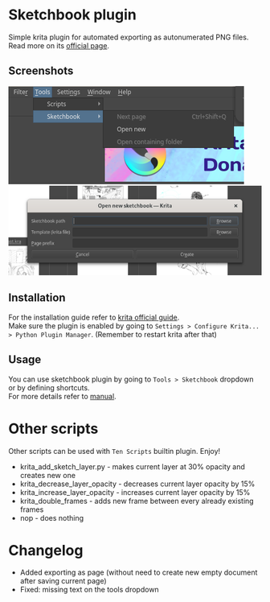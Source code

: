 # Sketchbook plugin
Simple krita plugin for automated exporting as autonumerated PNG files. Read more on its [official page](https://krita-artists.org/t/sketchbook-like-exports-organizer-extension/106387).

## Screenshots
![toolbar](./sketchbook/screenshots/toolbar.png) ![create sketchbook dialog](./sketchbook/screenshots/create_sketchbook_dialog.png)

## Installation
For the installation guide refer to [krita official guide](https://docs.krita.org/en/user_manual/python_scripting/install_custom_python_plugin.html).  
Make sure the plugin is enabled by going to `Settings > Configure Krita... > Python Plugin Manager`. (Remember to restart krita after that)  

## Usage
You can use sketchbook plugin by going to `Tools > Sketchbook` dropdown or by defining shortcuts.  
For more details refer to [manual](https://saysaeqo.github.io/krita-scripts/sketchbook/manual.html).

# Other scripts
Other scripts can be used with `Ten Scripts` builtin plugin. Enjoy!  
- krita_add_sketch_layer.py - makes current layer at 30% opacity and creates new one
- krita_decrease_layer_opacity - decreases current layer opacity by 15%
- krita_increase_layer_opacity - increases current layer opacity by 15%
- krita_double_frames - adds new frame between every already existing frames
- nop - does nothing

# Changelog

- Added exporting as page (without need to create new empty document after saving current page)
- Fixed: missing text on the tools dropdown

